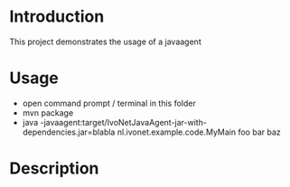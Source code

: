 # Introduction #

This project demonstrates the usage of a javaagent


# Usage #

* open command prompt / terminal in this folder
* mvn package
* java -javaagent:target/IvoNetJavaAgent-jar-with-dependencies.jar=blabla nl.ivonet.example.code.MyMain foo bar baz



# Description #



